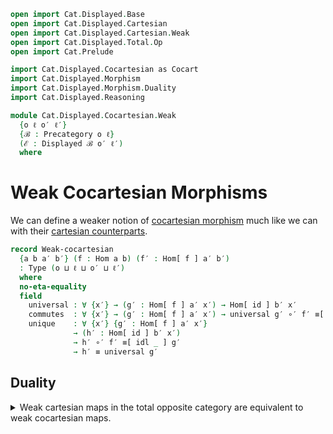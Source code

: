 ```agda
open import Cat.Displayed.Base
open import Cat.Displayed.Cartesian
open import Cat.Displayed.Cartesian.Weak
open import Cat.Displayed.Total.Op
open import Cat.Prelude

import Cat.Displayed.Cocartesian as Cocart
import Cat.Displayed.Morphism
import Cat.Displayed.Morphism.Duality
import Cat.Displayed.Reasoning

module Cat.Displayed.Cocartesian.Weak
  {o ℓ o′ ℓ′}
  {ℬ : Precategory o ℓ}
  (ℰ : Displayed ℬ o′ ℓ′)
  where
```

<!--
```agda
open Precategory ℬ
open Displayed ℰ
open Cocart ℰ
open Cat.Displayed.Morphism ℰ
open Cat.Displayed.Morphism.Duality ℰ
open Cat.Displayed.Reasoning ℰ
```
-->

# Weak Cocartesian Morphisms

We can define a weaker notion of [cocartesian morphism] much like we can
with their [cartesian counterparts].

[cocartesian morphism]: Cat.Displayed.Cocartesian.html
[cartesian counterparts]: Cat.Displayed.Cartesian.Weak.html

```agda
record Weak-cocartesian
  {a b a′ b′} (f : Hom a b) (f′ : Hom[ f ] a′ b′)
  : Type (o ⊔ ℓ ⊔ o′ ⊔ ℓ′)
  where
  no-eta-equality
  field
    universal : ∀ {x′} → (g′ : Hom[ f ] a′ x′) → Hom[ id ] b′ x′
    commutes  : ∀ {x′} → (g′ : Hom[ f ] a′ x′) → universal g′ ∘′ f′ ≡[ idl _ ] g′
    unique    : ∀ {x′} {g′ : Hom[ f ] a′ x′}
              → (h′ : Hom[ id ] b′ x′)
              → h′ ∘′ f′ ≡[ idl _ ] g′
              → h′ ≡ universal g′
```

## Duality


<details>
<summary>Weak cartesian maps in the total opposite category are equivalent to
weak cocartesian maps.
</summary>
```agda
weak-cartesian^op→weak-cocartesian
  : ∀ {x y} {f : Hom x y} {x′ y′} {f′ : Hom[ f ] x′ y′}
  → Weak-cartesian (ℰ ^total-op) f f′
  → Weak-cocartesian f f′
weak-cartesian^op→weak-cocartesian wcart .Weak-cocartesian.universal =
  Weak-cartesian.universal wcart
weak-cartesian^op→weak-cocartesian wcart .Weak-cocartesian.commutes =
  Weak-cartesian.commutes wcart
weak-cartesian^op→weak-cocartesian wcart .Weak-cocartesian.unique =
  Weak-cartesian.unique wcart

weak-cocartesian→weak-cartesian^op
  : ∀ {x y} {f : Hom x y} {x′ y′} {f′ : Hom[ f ] x′ y′}
  → Weak-cocartesian f f′
  → Weak-cartesian (ℰ ^total-op) f f′
weak-cocartesian→weak-cartesian^op wcocart .Weak-cartesian.universal =
  Weak-cocartesian.universal wcocart
weak-cocartesian→weak-cartesian^op wcocart .Weak-cartesian.commutes =
  Weak-cocartesian.commutes wcocart
weak-cocartesian→weak-cartesian^op wcocart .Weak-cartesian.unique =
  Weak-cocartesian.unique wcocart
```
<details>

## Properties

<details>
<summary>Weak cocartesian maps satisfy the dual properties of weak cartesian maps.
The proofs consist of tedious applications of duality.
</summary>
```agda
weak-cocartesian-codomain-unique
  : ∀ {x y} {f : Hom x y}
  → ∀ {x′ y′ y″} {f′ : Hom[ f ] x′ y′} {f″ : Hom[ f ] x′ y″}
  → Weak-cocartesian f f′
  → Weak-cocartesian f f″
  → y′ ≅↓ y″
weak-cocartesian-codomain-unique f′-cocart f″-cocart =
  vert-iso^op→vert-iso $
  weak-cartesian-domain-unique (ℰ ^total-op)
    (weak-cocartesian→weak-cartesian^op f″-cocart)
    (weak-cocartesian→weak-cartesian^op f′-cocart)

cocartesian→weak-cocartesian
  : ∀ {x y x′ y′} {f : Hom x y} {f′ : Hom[ f ] x′ y′}
  → Cocartesian f f′
  → Weak-cocartesian f f′
cocartesian→weak-cocartesian cocart =
  weak-cartesian^op→weak-cocartesian $
  cartesian→weak-cartesian (ℰ ^total-op) $
  cocartesian→cartesian^op cocart

weak-cocartesian→cocartesian
  : ∀ {x y x′ y′} {f : Hom x y} {f′ : Hom[ f ] x′ y′}
  → Cocartesian-fibration
  → Weak-cocartesian f f′
  → Cocartesian f f′
weak-cocartesian→cocartesian opfib wcocart =
  cartesian^op→cocartesian $
  weak-cartesian→cartesian (ℰ ^total-op)
    (opfibration→fibration^op opfib)
    (weak-cocartesian→weak-cartesian^op wcocart)
```
<details>

Notably, if $\ca{E}$ is a cartesian fibration, then all weak cocartesian
morphisms are cocartesian.

```agda
fibration+weak-cocartesian→cocartesian
  : ∀ {x y x′ y′} {f : Hom x y} {f′ : Hom[ f ] x′ y′}
  → Cartesian-fibration ℰ
  → Weak-cocartesian f f′
  → Cocartesian f f′
fibration+weak-cocartesian→cocartesian {x} {y} {x′} {y′} {f} {f′} fib weak = cocart
  where
    open Cartesian-fibration fib
    module weak = Weak-cocartesian weak
```

To see show this, we need to construct a unique factorization of some
morphism $h' : x' \to_{mf} u'$, as depicted in the following diagram

~~~{.quiver}
\begin{tikzcd}
	&& {} && {u'} \\
	{x'} && {y'} \\
	&&&& u \\
	x && y
	\arrow[lies over, from=2-1, to=4-1]
	\arrow[lies over, from=2-3, to=4-3]
	\arrow["{f'}"{description}, from=2-1, to=2-3]
	\arrow["f"{description}, from=4-1, to=4-3]
	\arrow["m", from=4-3, to=3-5]
	\arrow[color={rgb,255:red,92;green,214;blue,92}, dashed, from=2-3, to=1-5]
	\arrow["{h'}", curve={height=-30pt}, from=2-1, to=1-5]
	\arrow[lies over, from=1-5, to=3-5]
\end{tikzcd}
~~~

We start by taking the cartesian lift of $m$ to obtain the map $m^{*}$,
which we have highlighted in red.

~~~{.quiver}
\begin{tikzcd}
	&& \textcolor{rgb,255:red,214;green,92;blue,92}{y^{*}} && {u'} \\
	{x'} && {y'} \\
	&&&& u \\
	x && y
	\arrow[lies over, from=2-1, to=4-1]
	\arrow[lies over, from=2-3, to=4-3]
	\arrow["{f'}"{description}, from=2-1, to=2-3]
	\arrow["f"{description}, from=4-1, to=4-3]
	\arrow["m", from=4-3, to=3-5]
	\arrow[color={rgb,255:red,92;green,214;blue,92}, dashed, from=2-3, to=1-5]
	\arrow["{h'}", curve={height=-30pt}, from=2-1, to=1-5]
	\arrow[lies over, from=1-5, to=3-5]
	\arrow["{m^{*}}", color={rgb,255:red,214;green,92;blue,92}, from=1-3, to=1-5]
\end{tikzcd}
~~~

```agda
    module Morphisms {u} {u′ : Ob[ u ]} (m : Hom y u) (h′ : Hom[ m ∘ f ] x′ u′) where
      y* : Ob[ y ]
      y* = Cartesian-lift.x′ (has-lift m u′)

      m* : Hom[ m ] y* u′
      m* =  Cartesian-lift.lifting (has-lift m u′)

      module m* = Cartesian (Cartesian-lift.cartesian (has-lift m u′))
```

Next, we can construct the morphism $h^{*}$ (highlighted in red) as the
universal factorisation of $h'$ through $m^{*}$.

~~~{.quiver}
\begin{tikzcd}
	&& {y^{*}} && {u'} \\
	{x'} && {y'} \\
	&&&& u \\
	x && y
	\arrow[lies over, from=2-1, to=4-1]
	\arrow[lies over, from=2-3, to=4-3]
	\arrow["{f'}"{description}, from=2-1, to=2-3]
	\arrow["f"{description}, from=4-1, to=4-3]
	\arrow["m", from=4-3, to=3-5]
	\arrow[color={rgb,255:red,92;green,214;blue,92}, dashed, from=2-3, to=1-5]
	\arrow["{h'}", curve={height=-30pt}, from=2-1, to=1-5]
	\arrow[lies over, from=1-5, to=3-5]
	\arrow["{m^{*}}", from=1-3, to=1-5]
	\arrow["{h^{*}}", color={rgb,255:red,214;green,92;blue,92}, from=2-1, to=1-3]
\end{tikzcd}
~~~

```agda
      h* : Hom[ f ] x′ y*
      h* = m*.universal f h′
```

Finally, we can construct a vertical morphism $h^{**} : y' \to y^{*}$,
as $f'$ is weakly cartesian.

```agda
      h** : Hom[ id ] y′ y*
      h** = weak.universal h*
```

~~~{.quiver}
\begin{tikzcd}
	&& {y^{*}} && {u'} \\
	{x'} && {y'} \\
	&&&& u \\
	x && y
	\arrow[lies over, from=2-1, to=4-1]
	\arrow[lies over, from=2-3, to=4-3]
	\arrow["{f'}"{description}, from=2-1, to=2-3]
	\arrow["f"{description}, from=4-1, to=4-3]
	\arrow["m", from=4-3, to=3-5]
	\arrow[color={rgb,255:red,92;green,214;blue,92}, dashed, from=2-3, to=1-5]
	\arrow["{h'}", curve={height=-30pt}, from=2-1, to=1-5]
	\arrow[lies over, from=1-5, to=3-5]
	\arrow["{m^{*}}", from=1-3, to=1-5]
	\arrow["{h^{*}}", from=2-1, to=1-3]
	\arrow["{h^{**}}", color={rgb,255:red,214;green,92;blue,92}, from=2-3, to=1-3]
\end{tikzcd}
~~~

Composing $m^{*}$ and $h^{**}$ gives the desired factorisation.

```agda
    cocart : Cocartesian f f′
    cocart .Cocart.Cocartesian.universal m h′ =
      hom[ idr _ ] (m* ∘′ h**)
      where open Morphisms m h′
```

Showing that $m^{*} \cdot h^{**} = h'$ is best understood diagramatically;
both the $m^{*} \cdot h^{*} = h'$ and $h^{**} \cdot f' = h^{*}$ cells
commute.

```agda
    cocart .Cocart.Cocartesian.commutes m h′ =
      hom[] (m* ∘′ h**) ∘′ f′   ≡˘⟨ yank _ _ _ ⟩
      m* ∘′ hom[] (h** ∘′ f′)   ≡⟨ ap (m* ∘′_) (from-pathp (weak.commutes _)) ⟩
      m* ∘′ m*.universal f h′                 ≡⟨ m*.commutes f h′ ⟩
      h′ ∎
      where open Morphisms m h′
```

Uniqueness is somewhat more delicate. We need to show that the blue cell
in the following diagram commutes.

~~~{.quiver}
\begin{tikzcd}
	&& {y^{*}} && {u'} \\
	{x'} && {y'} \\
	&&&& u \\
	x && y
	\arrow[lies over, from=2-1, to=4-1]
	\arrow[lies over, from=2-3, to=4-3]
	\arrow["{f'}"{description}, from=2-1, to=2-3]
	\arrow["f"{description}, from=4-1, to=4-3]
	\arrow["m", from=4-3, to=3-5]
	\arrow["{m'}"', color={rgb,255:red,92;green,92;blue,214}, from=2-3, to=1-5]
	\arrow["{h'}", curve={height=-30pt}, from=2-1, to=1-5]
	\arrow[lies over, from=1-5, to=3-5]
	\arrow["{m^{*}}", color={rgb,255:red,92;green,92;blue,214}, from=1-3, to=1-5]
	\arrow["{h^{*}}", from=2-1, to=1-3]
	\arrow["{h^{**}}", color={rgb,255:red,92;green,92;blue,214}, from=2-3, to=1-3]
\end{tikzcd}
~~~

As a general fact, every morphism in a cartesian fibration factors into
a composite of a cartesian and vertical morphism, obtained by taking
the universal factorisation of $m' : y' \to{m \cdot i} u'$. We shall
denote this morphism as $id*$.

~~~{.quiver}
\begin{tikzcd}
	&& {y^{*}} && {u'} \\
	{x'} && {y'} \\
	&&&& u \\
	x && y
	\arrow[lies over, from=2-1, to=4-1]
	\arrow[lies over, from=2-3, to=4-3]
	\arrow["{f'}"{description}, from=2-1, to=2-3]
	\arrow["f"{description}, from=4-1, to=4-3]
	\arrow["m", from=4-3, to=3-5]
	\arrow["{m'}"', from=2-3, to=1-5]
	\arrow["{h'}", curve={height=-30pt}, from=2-1, to=1-5]
	\arrow[lies over, from=1-5, to=3-5]
	\arrow["{m^{*}}", from=1-3, to=1-5]
	\arrow["{h^{*}}", from=2-1, to=1-3]
	\arrow["{h^{**}}", curve={height=-6pt}, from=2-3, to=1-3]
	\arrow["{id^{*}}"', color={rgb,255:red,214;green,92;blue,92}, curve={height=6pt}, from=2-3, to=1-3]
\end{tikzcd}
~~~

However, $h^{**}$ is the *unique* vertical map that factorises $f'$
through $h^{*}$, so it suffices to show that the cell highlighted in
blue commutes.

~~~{.quiver}
\begin{tikzcd}
	&& {y^{*}} && {u'} \\
	{x'} && {y'} \\
	&&&& u \\
	x && y
	\arrow[lies over, from=2-1, to=4-1]
	\arrow[lies over, from=2-3, to=4-3]
	\arrow["{f'}"{description}, color={rgb,255:red,92;green,92;blue,214}, from=2-1, to=2-3]
	\arrow["f"{description}, from=4-1, to=4-3]
	\arrow["m", from=4-3, to=3-5]
	\arrow["{m'}"', from=2-3, to=1-5]
	\arrow["{h'}", curve={height=-30pt}, from=2-1, to=1-5]
	\arrow[lies over, from=1-5, to=3-5]
	\arrow["{m^{*}}", from=1-3, to=1-5]
	\arrow["{h^{*}}", color={rgb,255:red,92;green,92;blue,214}, from=2-1, to=1-3]
	\arrow["{h^{**}}", curve={height=-6pt}, from=2-3, to=1-3]
	\arrow["{id^{*}}"', color={rgb,255:red,92;green,92;blue,214}, curve={height=6pt}, from=2-3, to=1-3]
\end{tikzcd}
~~~

Furthermore, $h^{*}$ is the unique vertical map that factorises $h'$
through $m'$, and $h' = m' \cdot f'$ by our hypothesis, so it suffices
to show that $m^{*} \cdot id^{*} \cdot f' = m' \cdot f'$. This commutes
because $m^{*}$ is cartesian, thus finishing the proof.

```agda
    cocart .Cocart.Cocartesian.unique {m = m} {h′ = h′} m′ p =
      m′                ≡⟨ from-pathp⁻ (symP (m*.commutesp (idr _) m′)) ⟩
      hom[] (m* ∘′ id*) ≡⟨ hom[]⟩⟨ ap (m* ∘′_) (weak.unique _ (to-pathp $ m*.unique _ path )) ⟩
      hom[] (m* ∘′ h**) ∎
      where
        open Morphisms m h′

        id* : Hom[ id ] y′ y*
        id* = m*.universal′ (idr _) m′

        path : m* ∘′ hom[ idl _ ] (id* ∘′ f′) ≡ h′
        path =
          m* ∘′ hom[] (id* ∘′ f′) ≡⟨ whisker-r _ ⟩
          hom[] (m* ∘′ id* ∘′ f′) ≡⟨ cancel _ (ap (m ∘_) (idl _)) (pulll′ (idr _) (m*.commutesp (idr _) m′)) ⟩
          m′ ∘′ f′                ≡⟨ p ⟩
          h′ ∎
```

## Weak cocartesian lifts

We can also define the dual to [weak cartesian lifts].

[weak cartesian lifts]: Cat.Displayed.Cartesian.Weak#Weak-cartesian-lift

```agda
record Weak-cocartesian-lift
  {x y} (f : Hom x y) (x′ : Ob[ x ]) : Type (o ⊔ ℓ ⊔ o′ ⊔ ℓ′)
  where
  no-eta-equality
  field
    {y′}    : Ob[ y ]
    lifting : Hom[ f ] x′ y′
    weak-cocartesian : Weak-cocartesian f lifting

  open Weak-cocartesian weak-cocartesian public
```

<details>
<summary> As expected, weak cocartesian lifts are dual to weak cartesian lifts.
</summary>
```agda
weak-cartesian-lift^op→weak-cocartesian-lift
  : ∀ {x y} {f : Hom x y} {x′ : Ob[ x ]}
  → Weak-cartesian-lift (ℰ ^total-op) f x′
  → Weak-cocartesian-lift f x′
weak-cartesian-lift^op→weak-cocartesian-lift wlift .Weak-cocartesian-lift.y′ =
  Weak-cartesian-lift.x′ wlift
weak-cartesian-lift^op→weak-cocartesian-lift wlift .Weak-cocartesian-lift.lifting =
  Weak-cartesian-lift.lifting wlift
weak-cartesian-lift^op→weak-cocartesian-lift wlift .Weak-cocartesian-lift.weak-cocartesian =
  weak-cartesian^op→weak-cocartesian (Weak-cartesian-lift.weak-cartesian wlift)

weak-cocartesian-lift→weak-cartesian-lift^op
  : ∀ {x y} {f : Hom x y} {x′ : Ob[ x ]}
  → Weak-cocartesian-lift f x′
  → Weak-cartesian-lift (ℰ ^total-op) f x′
weak-cocartesian-lift→weak-cartesian-lift^op wlift .Weak-cartesian-lift.x′ =
  Weak-cocartesian-lift.y′ wlift
weak-cocartesian-lift→weak-cartesian-lift^op wlift .Weak-cartesian-lift.lifting =
  Weak-cocartesian-lift.lifting wlift
weak-cocartesian-lift→weak-cartesian-lift^op wlift .Weak-cartesian-lift.weak-cartesian =
  weak-cocartesian→weak-cartesian^op (Weak-cocartesian-lift.weak-cocartesian wlift)
```
</details>

A displayed category with all weak cocartesian lifts is called a
**preopfibered category**. A preopfibred category is opfibered when
weak cocartesian morphisms are closed under composition. This follows
via duality.

```agda
weak-cocartesian-lifts→opfibration
  : (lifts : ∀ {x y} → (f : Hom x y) → (x′ : Ob[ x ]) → Weak-cocartesian-lift f x′)
  → (∀ {x y z x′ y′ z′} {f : Hom y z} {g : Hom x y}
     → {f′ : Hom[ f ] y′ z′} {g′ : Hom[ g ] x′ y′}
     → Weak-cocartesian f f′ → Weak-cocartesian g g′
     → Weak-cocartesian (f ∘ g) (f′ ∘′ g′))
  → Cocartesian-fibration
weak-cocartesian-lifts→opfibration wlifts weak-∘ =
  fibration^op→opfibration $
  weak-cartesian-lifts→fibration (ℰ ^total-op)
  (λ f y′ → weak-cocartesian-lift→weak-cartesian-lift^op (wlifts f y′))
  (λ f g →
    weak-cocartesian→weak-cartesian^op $
    weak-∘
      (weak-cartesian^op→weak-cocartesian g)
      (weak-cartesian^op→weak-cocartesian f))
```

If $\ca{E}$ is cartesian, we can drop the requirement that weak
cocartesian maps are closed under composition, thanks to
`fibration+weak-cocartesian→cocartesian`{.Agda}.

```agda
cartesian+weak-cocartesian-lifts→opfibration
  : Cartesian-fibration ℰ
  → (∀ {x y} → (f : Hom x y) → (x′ : Ob[ x ]) → Weak-cocartesian-lift f x′)
  → Cocartesian-fibration
cartesian+weak-cocartesian-lifts→opfibration fib wlifts =
  weak-cocartesian-lifts→opfibration wlifts λ f-weak g-weak →
    cocartesian→weak-cocartesian $
    cocartesian-∘
      (fibration+weak-cocartesian→cocartesian fib f-weak)
      (fibration+weak-cocartesian→cocartesian fib g-weak)
```
